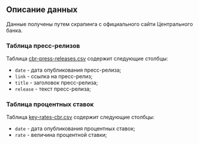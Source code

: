 ## Описание данных

Данные получены путем скрапинга с официального сайти Центрального банка.

### Таблица пресс-релизов

Таблица [cbr-press-releases.csv](https://drive.google.com/file/d/1Z7DJz5gH7rCH7EKZqltUsUieL4rmOwpn/view) содержит следующие столбцы:
- `date` - дата опубликования пресс-релиза;
- `link` - ссылка на пресс-релиз;
- `title` - заголовок пресс-релиза;
- `release` - текст пресс-релиза;

### Таблица процентных ставок

Таблица [key-rates-cbr.csv](https://drive.google.com/file/d/1bQKQiqnDdqd4xtaxjPiXGGCIsXQ06j-u/view) содержит следующие столбцы:
- `date` - дата опубликования процентных ставок;
- `rate` - величина процентной ставки;
